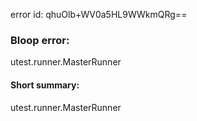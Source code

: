 error id: qhuOlb+WV0a5HL9WWkmQRg==
### Bloop error:

utest.runner.MasterRunner
#### Short summary: 

utest.runner.MasterRunner